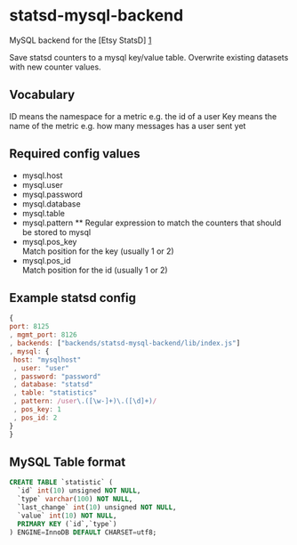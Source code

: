 statsd-mysql-backend
====================

MySQL backend for the [Etsy StatsD] [1]

Save statsd counters to a mysql key/value table.
Overwrite existing datasets with new counter values.

Vocabulary
-----------
ID means the namespace for a metric e.g. the id of a user
Key means the name of the metric e.g. how many messages has a user sent yet

Required config values
-----------------------
* mysql.host
* mysql.user
* mysql.password
* mysql.database
* mysql.table
* mysql.pattern
** Regular expression to match the counters that should be stored to mysql
* mysql.pos_key  
 Match position for the key (usually 1 or 2)
* mysql.pos_id  
 Match position for the id (usually 1 or 2)

Example statsd config
-----------------------
```javascript
{  
port: 8125  
, mgmt_port: 8126  
, backends: ["backends/statsd-mysql-backend/lib/index.js"]  
, mysql: {  
 host: "mysqlhost"  
 , user: "user"  
 , password: "password"  
 , database: "statsd"  
 , table: "statistics"  
 , pattern: /user\.([\w-]+)\.([\d]+)/  
 , pos_key: 1  
 , pos_id: 2  
}  
}
```

MySQL Table format
----------------------
```sql
CREATE TABLE `statistic` (  
  `id` int(10) unsigned NOT NULL,  
  `type` varchar(100) NOT NULL,  
  `last_change` int(10) unsigned NOT NULL,  
  `value` int(10) NOT NULL,  
  PRIMARY KEY (`id`,`type`)  
) ENGINE=InnoDB DEFAULT CHARSET=utf8;  
```

[1]: https://github.com/etsy/statsd        "Etsy StatsD"
